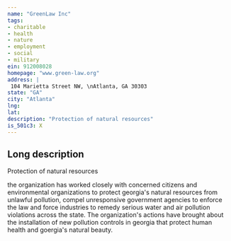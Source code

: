 ```yaml
---
name: "GreenLaw Inc"
tags:
- charitable
- health
- nature
- employment
- social
- military
ein: 912008028
homepage: "www.green-law.org"
address: |
 104 Marietta Street NW, \nAtlanta, GA 30303
state: "GA"
city: "Atlanta"
lng: 
lat: 
description: "Protection of natural resources"
is_501c3: X
---
```


## Long description

Protection of natural resources
  
  the organization has worked closely with concerned citizens and environmental organizations to protect georgia's natural resources from unlawful pollution, compel unresponsive government agencies to enforce the law and force industries to remedy serious water and air pollution violations across the state. The organization's actions have brought about the installation of new pollution controls in georgia that protect human health and goergia's natural beauty. 
